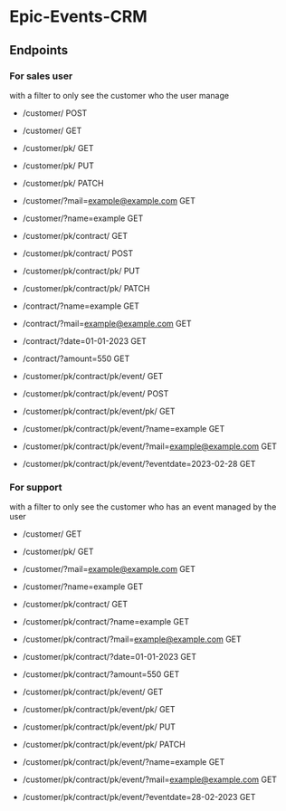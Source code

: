 # Epic-Events-CRM

## Endpoints

### For sales user
with a filter to only see the customer who the user manage

- /customer/ POST
- /customer/ GET
- /customer/pk/ GET
- /customer/pk/ PUT
- /customer/pk/ PATCH

- /customer/?mail=example@example.com GET
- /customer/?name=example GET

- /customer/pk/contract/ GET
- /customer/pk/contract/ POST
- /customer/pk/contract/pk/ PUT
- /customer/pk/contract/pk/ PATCH

- /contract/?name=example GET
- /contract/?mail=example@example.com GET
- /contract/?date=01-01-2023 GET
- /contract/?amount=550 GET

- /customer/pk/contract/pk/event/ GET
- /customer/pk/contract/pk/event/ POST
- /customer/pk/contract/pk/event/pk/ GET

- /customer/pk/contract/pk/event/?name=example GET
- /customer/pk/contract/pk/event/?mail=example@example.com GET
- /customer/pk/contract/pk/event/?eventdate=2023-02-28 GET


### For support 
with a filter to only see the customer who has an event managed by the user

- /customer/ GET 
- /customer/pk/ GET

- /customer/?mail=example@example.com GET
- /customer/?name=example GET

- /customer/pk/contract/ GET

- /customer/pk/contract/?name=example GET
- /customer/pk/contract/?mail=example@example.com GET
- /customer/pk/contract/?date=01-01-2023 GET
- /customer/pk/contract/?amount=550 GET

- /customer/pk/contract/pk/event/ GET
- /customer/pk/contract/pk/event/pk/ GET
- /customer/pk/contract/pk/event/pk/ PUT
- /customer/pk/contract/pk/event/pk/ PATCH

- /customer/pk/contract/pk/event/?name=example GET
- /customer/pk/contract/pk/event/?mail=example@example.com GET
- /customer/pk/contract/pk/event/?eventdate=28-02-2023 GET
